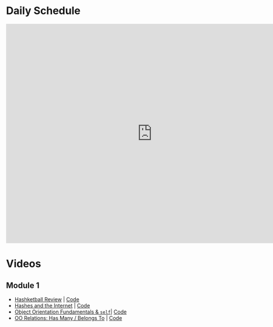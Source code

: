 # Daily Schedule
<iframe src="https://calendar.google.com/calendar/embed?src=flatironschool.com_4krcjtjp46171es5lnqn3knkm8%40group.calendar.google.com&ctz=America%2FNew_York" style="border: 0" width="800" height="600" frameborder="0" scrolling="no"></iframe>

# Videos

## Module 1
* [Hashketball Review](http://youtu.be/RFl9LL349QA) | [Code](https://gist.github.com/alexgriff/9281a31dd3c953920ac7ea8a0850f76a)
* [Hashes and the Internet](http://youtu.be/LXMu1vhtnJM) | [Code](https://gist.github.com/alexgriff/e6807ed7a4c2c3f1454cdad4f8c908c5)
* [Object Orientation Fundamentals & `self`](https://www.youtube.com/watch?v=Lf__sW5Zk4c)| [Code](https://github.com/learn-co-curriculum/intro-to-objects-web-012918)
* [OO Relations: Has Many / Belongs To](http://youtu.be/KRf2hiYZZMg) | [Code](https://github.com/learn-co-curriculum/oo-relations-lecture-web-012918/)
